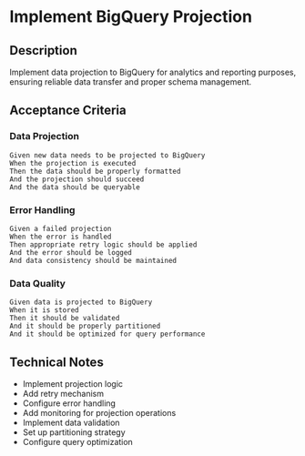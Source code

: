 # Implement BigQuery Projection

## Description
Implement data projection to BigQuery for analytics and reporting purposes, ensuring reliable data transfer and proper schema management.

## Acceptance Criteria

### Data Projection
```gherkin
Given new data needs to be projected to BigQuery
When the projection is executed
Then the data should be properly formatted
And the projection should succeed
And the data should be queryable
```

### Error Handling
```gherkin
Given a failed projection
When the error is handled
Then appropriate retry logic should be applied
And the error should be logged
And data consistency should be maintained
```

### Data Quality
```gherkin
Given data is projected to BigQuery
When it is stored
Then it should be validated
And it should be properly partitioned
And it should be optimized for query performance
```

## Technical Notes
- Implement projection logic
- Add retry mechanism
- Configure error handling
- Add monitoring for projection operations
- Implement data validation
- Set up partitioning strategy
- Configure query optimization 